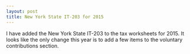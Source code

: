 ```yaml
---
layout: post
title: New York State IT-203 for 2015
---
```


I have added the New York State IT-203 to the tax worksheets for 2015.  It looks like the only change this year is to add a few items to the voluntary
contributions section.
